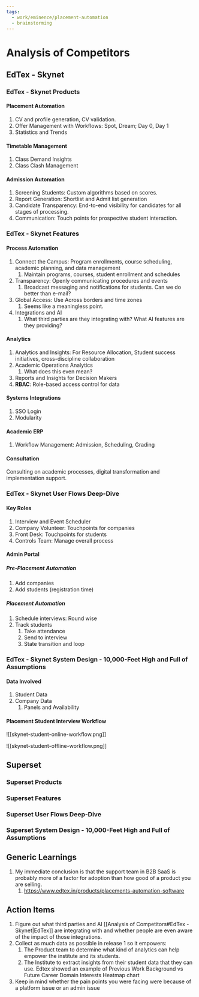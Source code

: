 ```yaml
---
tags:
  - work/eminence/placement-automation
  - brainstorming
---
```

# Analysis of Competitors

## EdTex - Skynet

### EdTex - Skynet Products

#### Placement Automation

1. CV and profile generation, CV validation.
2. Offer Management with Workflows: Spot, Dream; Day 0, Day 1
3. Statistics and Trends

#### Timetable Management

1. Class Demand Insights
2. Class Clash Management

#### Admission Automation

1. Screening Students: Custom algorithms based on scores.
2. Report Generation: Shortlist and Admit list generation
3. Candidate Transparency: End-to-end visibility for candidates for all stages of processing.
4. Communication: Touch points for prospective student interaction.

### EdTex - Skynet Features

#### Process Automation

1. Connect the Campus: Program enrollments, course scheduling, academic planning, and data management
	1. Maintain programs, courses, student enrollment and schedules
2. Transparency: Openly communicating procedures and events
	1. Broadcast messaging and notifications for students. Can we do better than e-mail?
3. Global Access: Use Across borders and time zones
	1. Seems like a meaningless point.
4. Integrations and AI
	1. What third parties are they integrating with? What AI features are they providing?

#### Analytics

1. Analytics and Insights: For Resource Allocation, Student success initiatives, cross-discipline collaboration
2. Academic Operations Analytics
	1. What does this even mean?
3. Reports and Insights for Decision Makers
4. **RBAC**: Role-based access control for data

#### Systems Integrations

1. SSO Login
2. Modularity

#### Academic ERP

1. Workflow Management: Admission, Scheduling, Grading

#### Consultation

Consulting on academic processes, digital transformation and implementation support.

### EdTex - Skynet User Flows Deep-Dive

#### Key Roles

1. Interview and Event Scheduler
2. Company Volunteer: Touchpoints for companies
3. Front Desk: Touchpoints for students
4. Controls Team: Manage overall process

#### Admin Portal

##### Pre-Placement Automation

1. Add companies
2. Add students (registration time)

##### Placement Automation

1. Schedule interviews: Round wise
2. Track students
	1. Take attendance
	2. Send to interview
	3. State transition and loop

### EdTex - Skynet System Design - 10,000-Feet High and Full of Assumptions

#### Data Involved

1. Student Data
2. Company Data
	1. Panels and Availability

#### Placement Student Interview Workflow
![[skynet-student-online-workflow.png]]

![[skynet-student-offline-workflow.png]]

## Superset

### Superset Products

### Superset Features

### Superset User Flows Deep-Dive

### Superset System Design - 10,000-Feet High and Full of Assumptions

## Generic Learnings

1. My immediate conclusion is that the support team in B2B SaaS is probably more of a factor for adoption than how good of a product you are selling. 
	1. https://www.edtex.in/products/placements-automation-software

## Action Items

1. Figure out what third parties and AI [[Analysis of Competitors#EdTex - Skynet|EdTex]] are integrating with and whether people are even aware of the impact of those integrations.
2. Collect as much data as possible in release 1 so it empowers: 
	1. The Product team to determine what kind of analytics can help empower the institute and its students.
	2. The Institute to extract insights from their student data that they can use. Edtex showed an example of Previous Work Background vs Future Career Domain Interests Heatmap chart
3. Keep in mind whether the pain points you were facing were because of a platform issue or an admin issue
